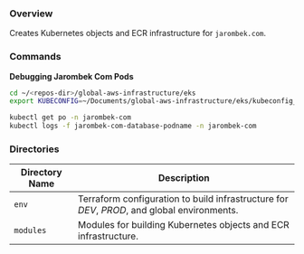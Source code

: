 ### Overview

Creates Kubernetes objects and ECR infrastructure for `jarombek.com`.

### Commands

**Debugging Jarombek Com Pods**

```bash
cd ~/<repos-dir>/global-aws-infrastructure/eks
export KUBECONFIG=~/Documents/global-aws-infrastructure/eks/kubeconfig_andrew-jarombek-eks-cluster

kubectl get po -n jarombek-com 
kubectl logs -f jarombek-com-database-podname -n jarombek-com
```

### Directories

| Directory Name    | Description                                                                                     |
|-------------------|-------------------------------------------------------------------------------------------------|
| `env`             | Terraform configuration to build infrastructure for *DEV*, *PROD*, and global environments.     |
| `modules`         | Modules for building Kubernetes objects and ECR infrastructure.                                 |